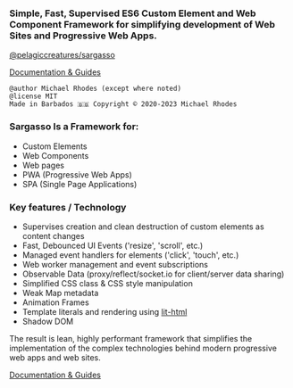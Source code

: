 ### Simple, Fast, Supervised ES6 Custom Element and Web Component Framework for simplifying development of Web Sites and Progressive Web Apps.

[@pelagiccreatures/sargasso](https://www.npmjs.com/package/@pelagiccreatures/sargasso)

[Documentation & Guides](https://github.com/PelagicCreatures/sargasso/wiki)

```
@author Michael Rhodes (except where noted)
@license MIT
Made in Barbados 🇧🇧 Copyright © 2020-2023 Michael Rhodes
```

### Sargasso Is a Framework for:
* Custom Elements
* Web Components
* Web pages
* PWA (Progressive Web Apps)
* SPA (Single Page Applications)

### Key features / Technology
* Supervises creation and clean destruction of custom elements as content changes
* Fast, Debounced UI Events ('resize', 'scroll', etc.)
* Managed event handlers for elements ('click', 'touch', etc.)
* Web worker management and event subscriptions
* Observable Data (proxy/reflect/socket.io for client/server data sharing)
* Simplified CSS class & CSS style manipulation
* Weak Map metadata
* Animation Frames
* Template literals and rendering using [lit-html](https://lit-html.polymer-project.org/)
* Shadow DOM

The result is lean, highly performant framework that simplifies the implementation of the complex technologies behind modern progressive web apps and web sites.

[Documentation & Guides](https://github.com/PelagicCreatures/sargasso/wiki)
